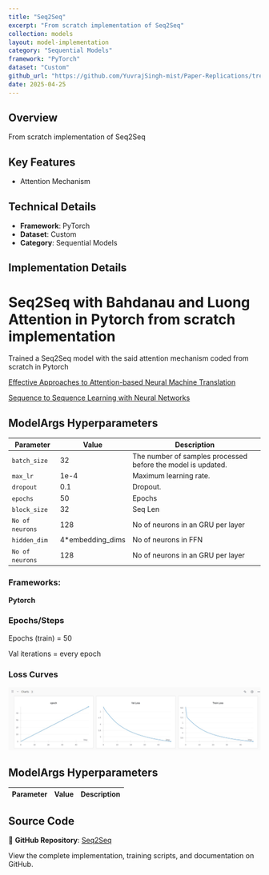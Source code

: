 ```yaml
---
title: "Seq2Seq"
excerpt: "From scratch implementation of Seq2Seq"
collection: models
layout: model-implementation
category: "Sequential Models"
framework: "PyTorch"
dataset: "Custom"
github_url: "https://github.com/YuvrajSingh-mist/Paper-Replications/tree/master/Seq2Seq"
date: 2025-04-25
---
```


## Overview
From scratch implementation of Seq2Seq

## Key Features
- Attention Mechanism

## Technical Details
- **Framework**: PyTorch
- **Dataset**: Custom
- **Category**: Sequential Models

## Implementation Details

# Seq2Seq with Bahdanau and Luong Attention in Pytorch from scratch implementation

Trained a Seq2Seq model with the said attention mechanism  coded from scratch in Pytorch 

[Effective Approaches to Attention-based Neural Machine Translation](https://arxiv.org/abs/1508.04025)

[Sequence to Sequence Learning with Neural Networks](https://arxiv.org/abs/1409.0473)

## ModelArgs Hyperparameters

| Parameter    | Value    | Description                                                                 
|--------------|----------|-----------------------------------------------------------------------------|
| `batch_size` | 32       | The number of samples processed before the model is updated.                |
| `max_lr`     | 1e-4     | Maximum learning rate.                                                      |
| `dropout`    | 0.1      | Dropout.                                                                    |
| `epochs`     | 50       | Epochs                                                                      |           
| `block_size` | 32      | Seq Len                                                                      |
| `No of neurons`| 128      | No of neurons in an GRU per layer                                         |    
| `hidden_dim`| 4*embedding_dims      | No of neurons in FFN                                            |  
| `No of neurons`| 128      | No of neurons in an GRU per layer                                         |  

### Frameworks:
**Pytorch**

### Epochs/Steps
Epochs (train) = 50

Val iterations = every epoch

### Loss Curves

![Train and Val loss curves](https://raw.githubusercontent.com/YuvrajSingh-mist/Paper-Replications/master/Seq2Seq/img/loss_curves.jpg)

## ModelArgs Hyperparameters

| Parameter | Value | Description |
|-----------|-------|-------------|
## Source Code
📁 **GitHub Repository**: [Seq2Seq](https://github.com/YuvrajSingh-mist/Paper-Replications/tree/master/Seq2Seq)

View the complete implementation, training scripts, and documentation on GitHub.

